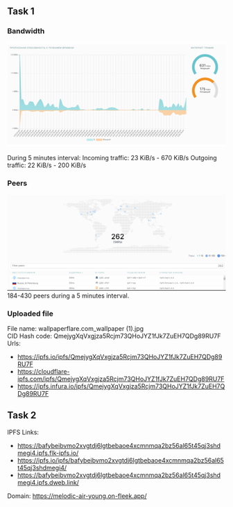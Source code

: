 ## Task 1

### Bandwidth
![Bandwidth](data/bandwidth.png)

During 5 minutes interval:
Incoming traffic: 23 KiB/s - 670 KiB/s
Outgoing traffic: 22 KiB/s - 200 KiB/s

### Peers
![Peers](data/peers.png)
184-430 peers during a 5 minutes interval.

### Uploaded file
File name: wallpaperflare.com_wallpaper (1).jpg\
CID Hash code: QmejygXqVxgjza5Rcjm73QHoJYZ1fJk7ZuEH7QDg89RU7F
Urls:
- https://ipfs.io/ipfs/QmejygXqVxgjza5Rcjm73QHoJYZ1fJk7ZuEH7QDg89RU7F
- https://cloudflare-ipfs.com/ipfs/QmejygXqVxgjza5Rcjm73QHoJYZ1fJk7ZuEH7QDg89RU7F
- https://ipfs.infura.io/ipfs/QmejygXqVxgjza5Rcjm73QHoJYZ1fJk7ZuEH7QDg89RU7F

## Task 2

IPFS Links: 
- https://bafybeibvmo2xvgtdj6lgtbebaoe4xcmnmqa2bz56al65t45qj3shdmegi4.ipfs.flk-ipfs.io/
- https://ipfs.io/ipfs/bafybeibvmo2xvgtdj6lgtbebaoe4xcmnmqa2bz56al65t45qj3shdmegi4/
- https://bafybeibvmo2xvgtdj6lgtbebaoe4xcmnmqa2bz56al65t45qj3shdmegi4.ipfs.dweb.link/

Domain: https://melodic-air-young.on-fleek.app/
